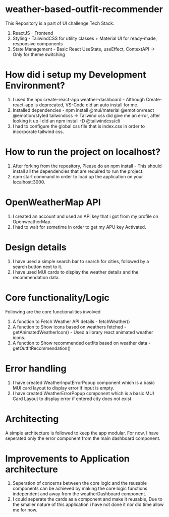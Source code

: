 # weather-based-outfit-recommender
This Repository is a part of UI challenge
Tech Stack:
1. ReactJS - Frontend 
2. Styling - TailwindCSS for utility classes + Material UI for ready-made, responsive components
3. State Management - Basic React UseState, useEffect, ContextAPI -> Only for theme switching
   
# How did i setup my Development Environment?
1. I used the npx create-react-app weather-dashboard - Although Create-react-app is deprecated, VS-Code did an auto install for me. 
2. Installed dependencies - npm install @mui/material @emotion/react @emotion/styled tailwindcss -> Tailwind css did give me an error, after looking it up I did an npm install -D @tailwindcss/cli
3. I had to configure the global css file that is index.css in order to incorporate tailwind css.
   

# How to run the project on localhost?
1. After forking from the repository, Please do an npm install - This should install all the dependencies that are required to run the project. 
2. npm start command in order to load up the application on your localhost:3000.

# OpenWeatherMap API 
1. I created an account and used an API key that i got from my profile on OpenweatherMap.
2. I had to wait for sometime in order to get my APU key Activated.

# Design details
1. I have used a simple search bar to search for cities, followed by a search button next to it.
2. I have used MUI cards to display the weather details and the recommendation data. 

# Core functionality/Logic
Following are the core functionalities involved
1. A function to Fetch Weather API details - fetchWeather()
2. A function to Show icons based on weathers fetched - getAnimatedWeatherIcon() - Used a library react animated weather icons.
3. A function to Show recommended outfits based on weather data - getOutfitRecommendation() 

# Error handling
1. I have created WeatherInputErrorPopup component which is a basic MUI card layout to display error if input is empty.
2. I have created WeatherErrorPopup component which is a basic MUI Card Layout to display error if entered city does not exist. 

# Architecting 
A simple architecture is followed to keep the app modular. For now, I have seperated only the error component from the main dashboard component. 


# Improvements to Application architecture
1. Seperation of concerns between the core logic and the reusable components can be achieved by making the core logic functions independent and away from the weatherDashboard component.
2. I could seperate the cards as a component and make it reusable, Due to the smaller nature of this application i have not done it nor did time allow me for now.



